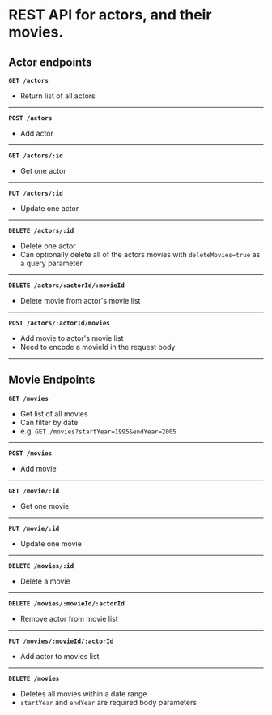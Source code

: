 # REST API for actors, and their movies.

## Actor endpoints

**`GET /actors`**

- Return list of all actors

---

**`POST /actors`**

- Add actor

---

**`GET /actors/:id`**

- Get one actor

---

**`PUT /actors/:id`**

- Update one actor

---

**`DELETE /actors/:id`**

- Delete one actor
- Can optionally delete all of the actors movies with `deleteMovies=true` as a query parameter

---

**`DELETE /actors/:actorId/:movieId`**

- Delete movie from actor's movie list

---

**`POST /actors/:actorId/movies`**

- Add movie to actor's movie list
- Need to encode a movieId in the request body

---

## Movie Endpoints

**`GET /movies`**

- Get list of all movies
- Can filter by date
- e.g. `GET /movies?startYear=1995&endYear=2005`

---

**`POST /movies`**

- Add movie

---

**`GET /movie/:id`**

- Get one movie

---

**`PUT /movie/:id`**

- Update one movie

---

**`DELETE /movies/:id`**

- Delete a movie

---

**`DELETE /movies/:movieId/:actorId`**

- Remove actor from movie list

---

**`PUT /movies/:movieId/:actorId`**

- Add actor to movies list

---

**`DELETE /movies`**

- Deletes all movies within a date range
- `startYear` and `endYear` are required body parameters
